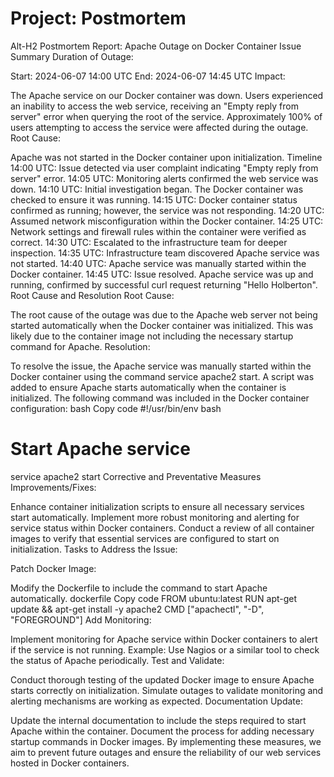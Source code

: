 # Project: Postmortem

Alt-H2 Postmortem Report: Apache Outage on Docker Container
Issue Summary
Duration of Outage:

Start: 2024-06-07 14:00 UTC
End: 2024-06-07 14:45 UTC
Impact:

The Apache service on our Docker container was down.
Users experienced an inability to access the web service, receiving an "Empty reply from server" error when querying the root of the service.
Approximately 100% of users attempting to access the service were affected during the outage.
Root Cause:

Apache was not started in the Docker container upon initialization.
Timeline
14:00 UTC: Issue detected via user complaint indicating "Empty reply from server" error.
14:05 UTC: Monitoring alerts confirmed the web service was down.
14:10 UTC: Initial investigation began. The Docker container was checked to ensure it was running.
14:15 UTC: Docker container status confirmed as running; however, the service was not responding.
14:20 UTC: Assumed network misconfiguration within the Docker container.
14:25 UTC: Network settings and firewall rules within the container were verified as correct.
14:30 UTC: Escalated to the infrastructure team for deeper inspection.
14:35 UTC: Infrastructure team discovered Apache service was not started.
14:40 UTC: Apache service was manually started within the Docker container.
14:45 UTC: Issue resolved. Apache service was up and running, confirmed by successful curl request returning "Hello Holberton".
Root Cause and Resolution
Root Cause:

The root cause of the outage was due to the Apache web server not being started automatically when the Docker container was initialized. This was likely due to the container image not including the necessary startup command for Apache.
Resolution:

To resolve the issue, the Apache service was manually started within the Docker container using the command service apache2 start.
A script was added to ensure Apache starts automatically when the container is initialized. The following command was included in the Docker container configuration:
bash
Copy code
#!/usr/bin/env bash
# Start Apache service
service apache2 start
Corrective and Preventative Measures
Improvements/Fixes:

Enhance container initialization scripts to ensure all necessary services start automatically.
Implement more robust monitoring and alerting for service status within Docker containers.
Conduct a review of all container images to verify that essential services are configured to start on initialization.
Tasks to Address the Issue:

Patch Docker Image:

Modify the Dockerfile to include the command to start Apache automatically.
dockerfile
Copy code
FROM ubuntu:latest
RUN apt-get update && apt-get install -y apache2
CMD ["apachectl", "-D", "FOREGROUND"]
Add Monitoring:

Implement monitoring for Apache service within Docker containers to alert if the service is not running.
Example: Use Nagios or a similar tool to check the status of Apache periodically.
Test and Validate:

Conduct thorough testing of the updated Docker image to ensure Apache starts correctly on initialization.
Simulate outages to validate monitoring and alerting mechanisms are working as expected.
Documentation Update:

Update the internal documentation to include the steps required to start Apache within the container.
Document the process for adding necessary startup commands in Docker images.
By implementing these measures, we aim to prevent future outages and ensure the reliability of our web services hosted in Docker containers.
